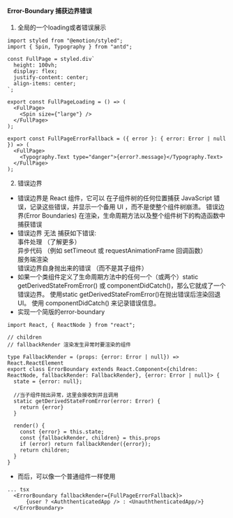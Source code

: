 #### Error-Boundary 捕获边界错误
1. 全局的一个loading或者错误展示
```
import styled from "@emotion/styled";
import { Spin, Typography } from "antd";

const FullPage = styled.div`
  height: 100vh;
  display: flex;
  justify-content: center;
  align-items: center;
`;

export const FullPageLoading = () => (
  <FullPage>
    <Spin size={"large"} />
  </FullPage>
);

export const FullPageErrorFallback = ({ error }: { error: Error | null }) => (
  <FullPage>
    <Typography.Text type="danger">{error?.message}</Typography.Text>
  </FullPage>
);
```

2. 错误边界
* 错误边界是 React 组件，它可以 在子组件树的任何位置捕获 JavaScript 错误，记录这些错误，并显示一个备用 UI ，而不是使整个组件树崩溃。 错误边界(Error Boundaries) 在渲染，生命周期方法以及整个组件树下的构造函数中捕获错误
* 错误边界 无法 捕获如下错误:  
事件处理 （了解更多）  
异步代码 （例如 setTimeout 或 requestAnimationFrame 回调函数）  
服务端渲染  
错误边界自身抛出来的错误 （而不是其子组件）
* 如果一个类组件定义了生命周期方法中的任何一个（或两个）static getDerivedStateFromError() 或 componentDidCatch()，那么它就成了一个错误边界。 使用static getDerivedStateFromError()在抛出错误后渲染回退UI。 使用 componentDidCatch() 来记录错误信息。
* 实现一个简版的error-boundary
```
import React, { ReactNode } from "react";

// children
// fallbackRender 渲染发生异常时要渲染的组件

type FallbackRender = (props: {error: Error | null}) => React.ReactElement
export class ErrorBoundary extends React.Component<{children: ReactNode, fallbackRender: FallbackRender}, {error: Error | null}> {
  state = {error: null};

  //当子组件抛出异常，这里会接收到并且调用
  static getDerivedStateFromError(error: Error) {
    return {error}
  }

  render() {
    const {error} = this.state;
    const {fallbackRender, children} = this.props
    if (error) return fallbackRender({error});
    return children;
  }
}
```
* 而后，可以像一个普通组件一样使用
```
... tsx
  <ErrorBoundary fallbackRender={FullPageErrorFallback}>
      {user ? <AuththenticatedApp /> : <UnauththenticatedApp/>}
  </ErrorBoundary>
```
